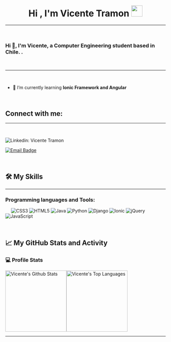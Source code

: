 <h1 align="center"><b>Hi , I'm Vicente Tramon </b><img src="https://media.giphy.com/media/hvRJCLFzcasrR4ia7z/giphy.gif" width="35"></h1>

-------------------
&emsp;
<h3 align="left">Hi 👋, I'm Vicente, a Computer Engineering student based in Chile. .</h3>
&emsp;

-------------------
&emsp;
- 🌱 I’m currently learning **Ionic Framework and Angular**

&emsp;

## Connect with me:
-------------------

&emsp;
  
  ![Linkedin: Vicente Tramon](https://img.shields.io/badge/LinkedIn-0A66C2.svg?style=for-the-badge&logo=LinkedIn&logoColor=white)

  [![Email Badge](https://img.shields.io/badge/Gmail-EA4335.svg?style=for-the-badge&logo=Gmail&logoColor=white)](mailto:vicetramon@gmail.com)

&emsp;

## 🛠️ My Skills
-------------------
### Programming languages and Tools:
&emsp;
![CSS3](https://img.shields.io/badge/css3-%231572B6.svg?style=for-the-badge&logo=css3&logoColor=white)
![HTML5](https://img.shields.io/badge/html5-%23E34F26.svg?style=for-the-badge&logo=html5&logoColor=white)
![Java](https://img.shields.io/badge/java-%23ED8B00.svg?style=for-the-badge&logo=openjdk&logoColor=white)
![Python](https://img.shields.io/badge/python-3670A0?style=for-the-badge&logo=python&logoColor=ffdd54)
![Django](https://img.shields.io/badge/django-%23092E20.svg?style=for-the-badge&logo=django&logoColor=white)
![Ionic](https://img.shields.io/badge/Ionic-%233880FF.svg?style=for-the-badge&logo=Ionic&logoColor=white)
![jQuery](https://img.shields.io/badge/jquery-%230769AD.svg?style=for-the-badge&logo=jquery&logoColor=white)
![JavaScript](https://img.shields.io/badge/javascript-%23323330.svg?style=for-the-badge&logo=javascript&logoColor=%23F7DF1E)


&emsp;

## 📈 My GitHub Stats and Activity

### 💻 Profile Stats

<img alt="Vicente's Github Stats" src="https://github-readme-stats.vercel.app/api/?username=Sshavii&show_icons=true&include_all_commits=true&count_private=true&theme=react&hide_border=true&bg_color=1F222E&title_color=F85D7F&icon_color=F8D866" height="192px"/><img alt="Vicente's Top Languages" src="https://github-readme-stats.vercel.app/api/top-langs/?username=Sshavii&langs_count=8&layout=compact&theme=react&hide_border=true&bg_color=1F222E&title_color=F85D7F&icon_color=F8D866" height="192px"/>

------
